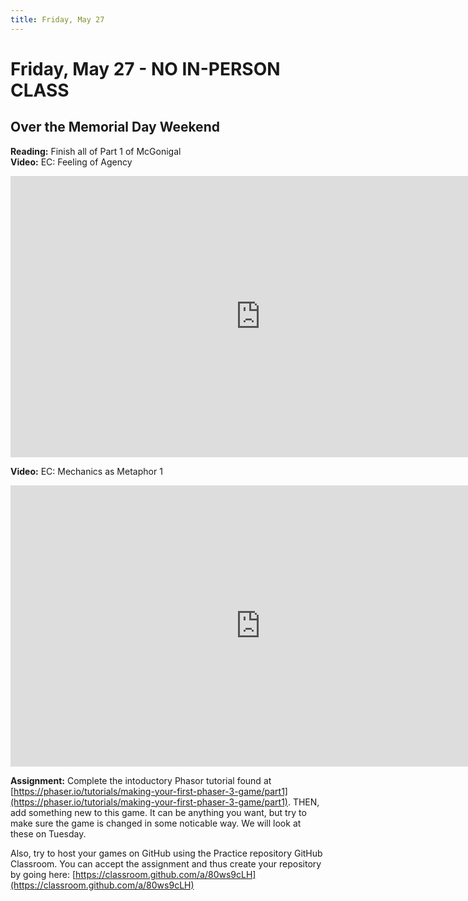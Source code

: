 ```yaml
---
title: Friday, May 27
---
```


# Friday, May 27 - NO IN-PERSON CLASS

## Over the Memorial Day Weekend

__Reading:__ Finish all of Part 1 of McGonigal    
__Video:__ EC: Feeling of Agency

<iframe width="800" height="450" src="https://www.youtube.com/embed/6Q7ECX5FaX0" title="YouTube video player" frameborder="0" allow="accelerometer; autoplay; clipboard-write; encrypted-media; gyroscope; picture-in-picture" allowfullscreen></iframe>

__Video:__ EC: Mechanics as Metaphor 1

<iframe width="800" height="450" src="https://www.youtube.com/embed/4QwcI4iQt2Y" title="YouTube video player" frameborder="0" allow="accelerometer; autoplay; clipboard-write; encrypted-media; gyroscope; picture-in-picture" allowfullscreen></iframe>
 
__Assignment:__ Complete the intoductory Phasor tutorial found at [https://phaser.io/tutorials/making-your-first-phaser-3-game/part1](https://phaser.io/tutorials/making-your-first-phaser-3-game/part1).  THEN, add something new to this game.  It can be anything you want, but try to make sure the game is changed in some noticable way.  We will look at these on Tuesday.

Also, try to host your games on GitHub using the Practice repository GitHub Classroom.  You can accept the assignment and thus create your repository by going here: [https://classroom.github.com/a/80ws9cLH](https://classroom.github.com/a/80ws9cLH)